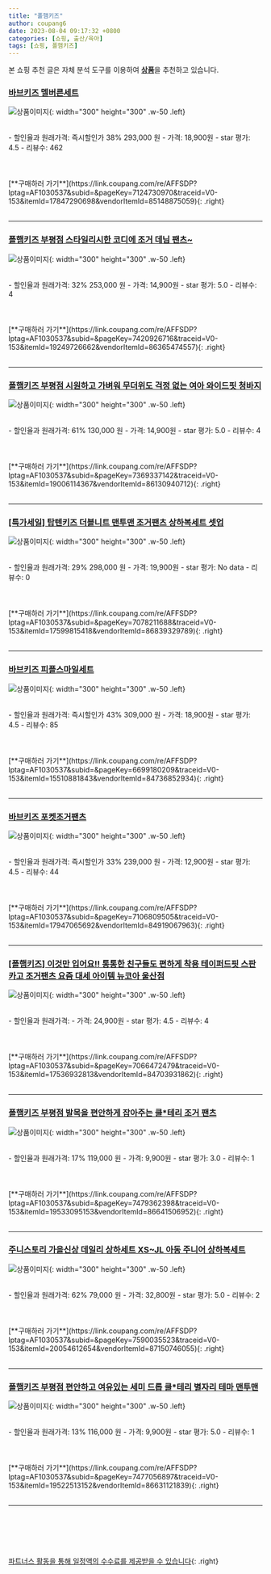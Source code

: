 ```yaml
---
title: "폴햄키즈"
author: coupang6
date: 2023-08-04 09:17:32 +0800
categories: [쇼핑, 출산/육아]
tags: [쇼핑, 폴햄키즈]
---
```


본 쇼핑 추천 글은 자체 분석 도구를 이용하여 [**상품**](https://link.coupang.com/a/bao1ui)을 추천하고 있습니다.

### [바브키즈 멜버른세트](https://link.coupang.com/re/AFFSDP?lptag=AF1030537&subid=&pageKey=7124730970&traceid=V0-153&itemId=17847290698&vendorItemId=85148875059)

![상품이미지](https://thumbnail8.coupangcdn.com/thumbnails/remote/230x230ex/image/vendor_inventory/7a77/66b53b7c98e8524d16c820228d95717a09354d7dc7c790b7c2af54f0c752.jpg){: width="300" height="300" .w-50 .left}


<br>
- 할인율과 원래가격: 즉시할인가 38%  293,000   원
- 가격: 18,900원
- star 평가: 4.5
- 리뷰수: 462
<br>
<br>
<br>
<br>
[**구매하러 가기**](https://link.coupang.com/re/AFFSDP?lptag=AF1030537&subid=&pageKey=7124730970&traceid=V0-153&itemId=17847290698&vendorItemId=85148875059){: .right}
<br>
<br>

---

### [폴햄키즈 부평점 스타일리시한 코디에 조거 데님 팬츠~](https://link.coupang.com/re/AFFSDP?lptag=AF1030537&subid=&pageKey=7420926716&traceid=V0-153&itemId=19249726662&vendorItemId=86365474557)

![상품이미지](https://thumbnail8.coupangcdn.com/thumbnails/remote/230x230ex/image/vendor_inventory/ab10/35a2d355d486b263430ba54f53370893e543af060d14a5f1437587efc7a5.jpg){: width="300" height="300" .w-50 .left}


<br>
- 할인율과 원래가격: 32%  253,000   원
- 가격: 14,900원
- star 평가: 5.0
- 리뷰수: 4
<br>
<br>
<br>
<br>
[**구매하러 가기**](https://link.coupang.com/re/AFFSDP?lptag=AF1030537&subid=&pageKey=7420926716&traceid=V0-153&itemId=19249726662&vendorItemId=86365474557){: .right}
<br>
<br>

---

### [폴햄키즈 부평점 시원하고 가벼워 무더위도 걱정 없는 여아 와이드핏 청바지](https://link.coupang.com/re/AFFSDP?lptag=AF1030537&subid=&pageKey=7369337142&traceid=V0-153&itemId=19006114367&vendorItemId=86130940712)

![상품이미지](https://thumbnail6.coupangcdn.com/thumbnails/remote/230x230ex/image/vendor_inventory/cdc2/e7f305d0980c7b7ad5c4ef3bdcaa074846ddd66ae2fbac4a22d3affffc66.jpg){: width="300" height="300" .w-50 .left}


<br>
- 할인율과 원래가격: 61%  130,000   원
- 가격: 14,900원
- star 평가: 5.0
- 리뷰수: 4
<br>
<br>
<br>
<br>
[**구매하러 가기**](https://link.coupang.com/re/AFFSDP?lptag=AF1030537&subid=&pageKey=7369337142&traceid=V0-153&itemId=19006114367&vendorItemId=86130940712){: .right}
<br>
<br>

---

### [[특가세일] 탑텐키즈 더블니트 맨투맨 조거팬츠 상하복세트 셋업](https://link.coupang.com/re/AFFSDP?lptag=AF1030537&subid=&pageKey=7078211688&traceid=V0-153&itemId=17599815418&vendorItemId=86839329789)

![상품이미지](https://thumbnail6.coupangcdn.com/thumbnails/remote/230x230ex/image/vendor_inventory/647d/a786fa493e6e05038bb1b0102d30e8706fdd4d487edd88815d2dc7b83efa.jpg){: width="300" height="300" .w-50 .left}


<br>
- 할인율과 원래가격: 29%  298,000   원
- 가격: 19,900원
- star 평가: No data
- 리뷰수: 0
<br>
<br>
<br>
<br>
[**구매하러 가기**](https://link.coupang.com/re/AFFSDP?lptag=AF1030537&subid=&pageKey=7078211688&traceid=V0-153&itemId=17599815418&vendorItemId=86839329789){: .right}
<br>
<br>

---

### [바브키즈 피플스마일세트](https://link.coupang.com/re/AFFSDP?lptag=AF1030537&subid=&pageKey=6699180209&traceid=V0-153&itemId=15510881843&vendorItemId=84736852934)

![상품이미지](https://thumbnail10.coupangcdn.com/thumbnails/remote/230x230ex/image/vendor_inventory/c5c7/61f69120dfad1b219263c17008424186ea73cbe8eb5cdf899758308af868.jpg){: width="300" height="300" .w-50 .left}


<br>
- 할인율과 원래가격: 즉시할인가 43%  309,000   원
- 가격: 18,900원
- star 평가: 4.5
- 리뷰수: 85
<br>
<br>
<br>
<br>
[**구매하러 가기**](https://link.coupang.com/re/AFFSDP?lptag=AF1030537&subid=&pageKey=6699180209&traceid=V0-153&itemId=15510881843&vendorItemId=84736852934){: .right}
<br>
<br>

---

### [바브키즈 포켓조거팬츠](https://link.coupang.com/re/AFFSDP?lptag=AF1030537&subid=&pageKey=7106809505&traceid=V0-153&itemId=17947065692&vendorItemId=84919067963)

![상품이미지](https://thumbnail6.coupangcdn.com/thumbnails/remote/230x230ex/image/vendor_inventory/a548/4eebb2c020138a2bba6f44cb93e88fcb68457de4e993a3e55a5d580b9fe6.jpg){: width="300" height="300" .w-50 .left}


<br>
- 할인율과 원래가격: 즉시할인가 33%  239,000   원
- 가격: 12,900원
- star 평가: 4.5
- 리뷰수: 44
<br>
<br>
<br>
<br>
[**구매하러 가기**](https://link.coupang.com/re/AFFSDP?lptag=AF1030537&subid=&pageKey=7106809505&traceid=V0-153&itemId=17947065692&vendorItemId=84919067963){: .right}
<br>
<br>

---

### [[폴햄키즈] 이것만 입어요!! 통통한 친구들도 편하게 착용 테이퍼드핏 스판 카고 조거팬츠 요즘 대세 아이템 뉴코아 울산점](https://link.coupang.com/re/AFFSDP?lptag=AF1030537&subid=&pageKey=7066472479&traceid=V0-153&itemId=17536932813&vendorItemId=84703931862)

![상품이미지](https://thumbnail8.coupangcdn.com/thumbnails/remote/230x230ex/image/vendor_inventory/1131/97de4fd5b52629905f42bd45b0cbc459fd6e806c9716f2693f22aecc60ed.jpg){: width="300" height="300" .w-50 .left}


<br>
- 할인율과 원래가격: 
- 가격: 24,900원
- star 평가: 4.5
- 리뷰수: 4
<br>
<br>
<br>
<br>
[**구매하러 가기**](https://link.coupang.com/re/AFFSDP?lptag=AF1030537&subid=&pageKey=7066472479&traceid=V0-153&itemId=17536932813&vendorItemId=84703931862){: .right}
<br>
<br>

---

### [폴햄키즈 부평점 발목을 편안하게 잡아주는 쿨*테리 조거 팬츠](https://link.coupang.com/re/AFFSDP?lptag=AF1030537&subid=&pageKey=7479362398&traceid=V0-153&itemId=19533095153&vendorItemId=86641506952)

![상품이미지](https://thumbnail8.coupangcdn.com/thumbnails/remote/230x230ex/image/vendor_inventory/3acd/4bdcb43f7beb06d9765cf5d60f92f653dc17457e7ba92e47230f795d7296.jpg){: width="300" height="300" .w-50 .left}


<br>
- 할인율과 원래가격: 17%  119,000   원
- 가격: 9,900원
- star 평가: 3.0
- 리뷰수: 1
<br>
<br>
<br>
<br>
[**구매하러 가기**](https://link.coupang.com/re/AFFSDP?lptag=AF1030537&subid=&pageKey=7479362398&traceid=V0-153&itemId=19533095153&vendorItemId=86641506952){: .right}
<br>
<br>

---

### [주니스토리 가을신상 데일리 상하세트 XS~JL 아동 주니어 상하복세트](https://link.coupang.com/re/AFFSDP?lptag=AF1030537&subid=&pageKey=7590035523&traceid=V0-153&itemId=20054612654&vendorItemId=87150746055)

![상품이미지](https://thumbnail9.coupangcdn.com/thumbnails/remote/230x230ex/image/vendor_inventory/906c/c570aef475faf1f156a324fc9abd09d990626d232920bb3bf2f923b14ade.jpg){: width="300" height="300" .w-50 .left}


<br>
- 할인율과 원래가격: 62%  79,000   원
- 가격: 32,800원
- star 평가: 5.0
- 리뷰수: 2
<br>
<br>
<br>
<br>
[**구매하러 가기**](https://link.coupang.com/re/AFFSDP?lptag=AF1030537&subid=&pageKey=7590035523&traceid=V0-153&itemId=20054612654&vendorItemId=87150746055){: .right}
<br>
<br>

---

### [폴햄키즈 부평점 편안하고 여유있는 세미 드롭 쿨*테리 별자리 테마 맨투맨](https://link.coupang.com/re/AFFSDP?lptag=AF1030537&subid=&pageKey=7477056897&traceid=V0-153&itemId=19522513152&vendorItemId=86631121839)

![상품이미지](https://thumbnail8.coupangcdn.com/thumbnails/remote/230x230ex/image/vendor_inventory/f42c/84b86cd87f37f6244e71c9b934571016425423e5a7cd32826ab3b3ccb15e.jpg){: width="300" height="300" .w-50 .left}


<br>
- 할인율과 원래가격: 13%  116,000   원
- 가격: 9,900원
- star 평가: 5.0
- 리뷰수: 1
<br>
<br>
<br>
<br>
[**구매하러 가기**](https://link.coupang.com/re/AFFSDP?lptag=AF1030537&subid=&pageKey=7477056897&traceid=V0-153&itemId=19522513152&vendorItemId=86631121839){: .right}
<br>
<br>

---
<br><br><br><br><br> [파트너스 활동을 통해 일정액의 수수료를 제공받을 수 있습니다](https://link.coupang.com/a/bao1ui){: .right}